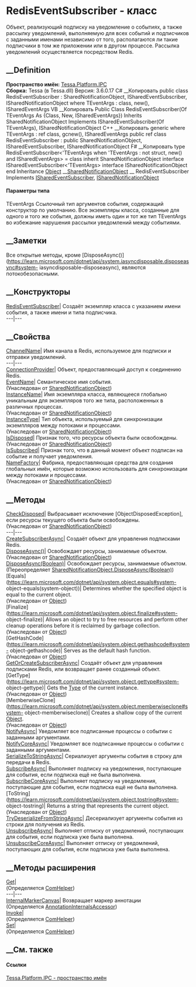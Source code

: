 # RedisEventSubscriber<TEventArgs> \- класс
Объект, реализующий подписку на уведомление о событиях, а также рассылку
уведомлений, выполняемую для всех событий и подписчиков с заданными именами
независимо от того, располагаются ли такие подписчики в том же приложении или
в другом процессе. Рассылка уведомлений осуществляется посредством Redis.
## __Definition
 **Пространство имён:** [Tessa.Platform.IPC](N_Tessa_Platform_IPC.htm)  
 **Сборка:** Tessa (в Tessa.dll) Версия: 3.6.0.17
C# __Копировать
     public class RedisEventSubscriber<TEventArgs> : SharedNotificationObject, 
    	ISharedEventSubscriber<TEventArgs>, ISharedNotificationObject
    where TEventArgs : class, new(), ISharedEventArgs
VB __Копировать
     Public Class RedisEventSubscriber(Of TEventArgs As {Class, New, ISharedEventArgs})
    	Inherits SharedNotificationObject
    	Implements ISharedEventSubscriber(Of TEventArgs), ISharedNotificationObject
C++ __Копировать
    generic<typename TEventArgs>
    where TEventArgs : ref class, gcnew(), ISharedEventArgs
    public ref class RedisEventSubscriber : public SharedNotificationObject, 
    	ISharedEventSubscriber<TEventArgs>, ISharedNotificationObject
F# __Копировать
     type RedisEventSubscriber<'TEventArgs when 'TEventArgs : not struct, new() and ISharedEventArgs> = 
        class
            inherit SharedNotificationObject
            interface ISharedEventSubscriber<'TEventArgs>
            interface ISharedNotificationObject
        end
Inheritance
    [Object](https://learn.microsoft.com/dotnet/api/system.object) __[SharedNotificationObject](T_Tessa_Platform_IPC_SharedNotificationObject.htm) __ RedisEventSubscriber<TEventArgs>
Implements
    [ISharedEventSubscriber](T_Tessa_Platform_IPC_ISharedEventSubscriber_1.htm)<TEventArgs>, [ISharedNotificationObject](T_Tessa_Platform_IPC_ISharedNotificationObject.htm)
#### Параметры типа
TEventArgs
     Ссылочный тип аргументов события, содержащий конструктор по умолчанию. Все экземпляры класса, созданные для одного и того же события, должны иметь один и тот же тип TEventArgs во избежание нарушения рассылки уведомлений между событиями. 
## __Заметки
Все открытые методы, кроме
[DisposeAsync()](https://learn.microsoft.com/dotnet/api/system.iasyncdisposable.disposeasync#system-
iasyncdisposable-disposeasync), являются потокобезопасными.
## __Конструкторы
[RedisEventSubscriber<TEventArgs>](M_Tessa_Platform_IPC_RedisEventSubscriber_1__ctor.htm)|
Создаёт экземпляр класса с указанием имени события, а также имени и типа
подписчика.  
---|---  
## __Свойства
[ChannelName](P_Tessa_Platform_IPC_RedisEventSubscriber_1_ChannelName.htm)|
Имя канала в Redis, используемое для подписки и отправки уведомлений.  
---|---  
[ConnectionProvider](P_Tessa_Platform_IPC_RedisEventSubscriber_1_ConnectionProvider.htm)|
Объект, предоставляющий доступ к соединению Redis.  
[EventName](P_Tessa_Platform_IPC_SharedNotificationObject_EventName.htm)|
Семантическое имя события.  
(Унаследован от
[SharedNotificationObject](T_Tessa_Platform_IPC_SharedNotificationObject.htm))  
[InstanceName](P_Tessa_Platform_IPC_SharedNotificationObject_InstanceName.htm)|
Имя экземпляра класса, являющееся глобально уникальным для экземпляров того же
типа, расположенных в различных процессах.  
(Унаследован от
[SharedNotificationObject](T_Tessa_Platform_IPC_SharedNotificationObject.htm))  
[InstanceType](P_Tessa_Platform_IPC_SharedNotificationObject_InstanceType.htm)|
Тип объекта, используемый для синхронизации экземпляров между потоками и
процессами.  
(Унаследован от
[SharedNotificationObject](T_Tessa_Platform_IPC_SharedNotificationObject.htm))  
[IsDisposed](P_Tessa_Platform_IPC_SharedNotificationObject_IsDisposed.htm)|
Признак того, что ресурсы объекта были освобождены.  
(Унаследован от
[SharedNotificationObject](T_Tessa_Platform_IPC_SharedNotificationObject.htm))  
[IsSubscribed](P_Tessa_Platform_IPC_RedisEventSubscriber_1_IsSubscribed.htm)|
Признак того, что в данный момент объект подписан на событие и получает
уведомления.  
[NameFactory](P_Tessa_Platform_IPC_SharedNotificationObject_NameFactory.htm)|
Фабрика, предоставляющая средства для создания глобальных имён, которые
возможно использовать для синхронизации между потоками и процессами.  
(Унаследован от
[SharedNotificationObject](T_Tessa_Platform_IPC_SharedNotificationObject.htm))  
##  __Методы
[CheckDisposed](M_Tessa_Platform_IPC_SharedNotificationObject_CheckDisposed.htm)|
Выбрасывает исключение [ObjectDisposedException], если ресурсы текущего
объекта были освобождены.  
(Унаследован от
[SharedNotificationObject](T_Tessa_Platform_IPC_SharedNotificationObject.htm))  
---|---  
[CreateSubscriberAsync](M_Tessa_Platform_IPC_RedisEventSubscriber_1_CreateSubscriberAsync.htm)|
Создаёт объект для управления подписками Redis.  
[DisposeAsync()](M_Tessa_Platform_IPC_SharedNotificationObject_DisposeAsync.htm)|
Освобождает ресурсы, занимаемые объектом.  
(Унаследован от
[SharedNotificationObject](T_Tessa_Platform_IPC_SharedNotificationObject.htm))  
[DisposeAsync(Boolean)](M_Tessa_Platform_IPC_RedisEventSubscriber_1_DisposeAsync.htm)|
Освобождает ресурсы, занимаемые объектом.  
(Переопределяет
[SharedNotificationObject.DisposeAsync(Boolean)](M_Tessa_Platform_IPC_SharedNotificationObject_DisposeAsync_1.htm))  
[Equals](https://learn.microsoft.com/dotnet/api/system.object.equals#system-
object-equals\(system-object\))| Determines whether the specified object is
equal to the current object.  
(Унаследован от
[Object](https://learn.microsoft.com/dotnet/api/system.object))  
[Finalize](https://learn.microsoft.com/dotnet/api/system.object.finalize#system-
object-finalize)| Allows an object to try to free resources and perform other
cleanup operations before it is reclaimed by garbage collection.  
(Унаследован от
[Object](https://learn.microsoft.com/dotnet/api/system.object))  
[GetHashCode](https://learn.microsoft.com/dotnet/api/system.object.gethashcode#system-
object-gethashcode)| Serves as the default hash function.  
(Унаследован от
[Object](https://learn.microsoft.com/dotnet/api/system.object))  
[GetOrCreateSubscriberAsync](M_Tessa_Platform_IPC_RedisEventSubscriber_1_GetOrCreateSubscriberAsync.htm)|
Создаёт объект для управления подписками Redis, или возвращает ранее созданный
объект.  
[GetType](https://learn.microsoft.com/dotnet/api/system.object.gettype#system-
object-gettype)| Gets the
[Type](https://learn.microsoft.com/dotnet/api/system.type) of the current
instance.  
(Унаследован от
[Object](https://learn.microsoft.com/dotnet/api/system.object))  
[MemberwiseClone](https://learn.microsoft.com/dotnet/api/system.object.memberwiseclone#system-
object-memberwiseclone)| Creates a shallow copy of the current
[Object](https://learn.microsoft.com/dotnet/api/system.object).  
(Унаследован от
[Object](https://learn.microsoft.com/dotnet/api/system.object))  
[NotifyAsync](M_Tessa_Platform_IPC_RedisEventSubscriber_1_NotifyAsync.htm)|
Уведомляет все подписанные процессы о событии с заданными аргументами.  
[NotifyCoreAsync](M_Tessa_Platform_IPC_RedisEventSubscriber_1_NotifyCoreAsync.htm)|
Уведомляет все подписанные процессы о событии с заданными аргументами.  
[SerializeToStringAsync](M_Tessa_Platform_IPC_RedisEventSubscriber_1_SerializeToStringAsync.htm)|
Сериализует аргументы события в строку для передачи в Redis.  
[SubscribeAsync](M_Tessa_Platform_IPC_RedisEventSubscriber_1_SubscribeAsync.htm)|
Выполняет подписку на уведомления, поступающие для события, если подписка ещё
не была выполнена.  
[SubscribeCoreAsync](M_Tessa_Platform_IPC_RedisEventSubscriber_1_SubscribeCoreAsync.htm)|
Выполняет подписку на уведомления, поступающие для события, если подписка ещё
не была выполнена.  
[ToString](https://learn.microsoft.com/dotnet/api/system.object.tostring#system-
object-tostring)| Returns a string that represents the current object.  
(Унаследован от
[Object](https://learn.microsoft.com/dotnet/api/system.object))  
[TryDeserializeFromStringAsync](M_Tessa_Platform_IPC_RedisEventSubscriber_1_TryDeserializeFromStringAsync.htm)|
Десериализует аргументы события из строки для получения из Redis.  
[UnsubscribeAsync](M_Tessa_Platform_IPC_RedisEventSubscriber_1_UnsubscribeAsync.htm)|
Выполняет отписку от уведомлений, поступающих для события, если подписка уже
была выполнена.  
[UnsubscribeCoreAsync](M_Tessa_Platform_IPC_RedisEventSubscriber_1_UnsubscribeCoreAsync.htm)|
Выполняет отписку от уведомлений, поступающих для события, если подписка уже
была выполнена.  
## __Методы расширения
[Get](M_Tessa_Extensions_Default_Client_EDS_ComHelper_Get.htm)|  
(Определяется
[ComHelper](T_Tessa_Extensions_Default_Client_EDS_ComHelper.htm))  
---|---  
[InternalMarkerCanvas](M_Tessa_UI_Views_Charting_Annotations_AnnotationInternalsAccessor_InternalMarkerCanvas.htm)|
Возвращает маркер аннотации  
(Определяется
[AnnotationInternalsAccessor](T_Tessa_UI_Views_Charting_Annotations_AnnotationInternalsAccessor.htm))  
[Invoke](M_Tessa_Extensions_Default_Client_EDS_ComHelper_Invoke.htm)|  
(Определяется
[ComHelper](T_Tessa_Extensions_Default_Client_EDS_ComHelper.htm))  
[Set](M_Tessa_Extensions_Default_Client_EDS_ComHelper_Set.htm)|  
(Определяется
[ComHelper](T_Tessa_Extensions_Default_Client_EDS_ComHelper.htm))  
##  __См. также
#### Ссылки
[Tessa.Platform.IPC - пространство имён](N_Tessa_Platform_IPC.htm)
